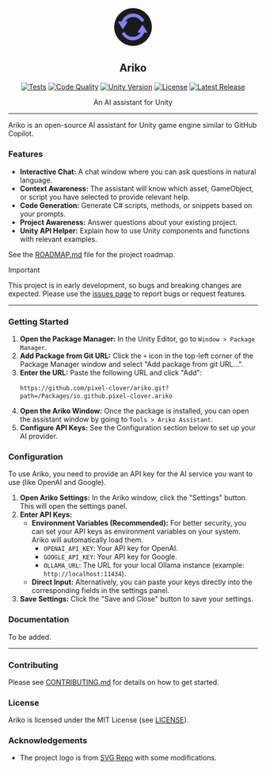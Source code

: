 <div align="center">
  <picture>
    <img alt="Ariko Logo" src="logo.svg" height="15%" width="15%">
  </picture>
<br>

<h2>Ariko</h2>

[![Tests](https://img.shields.io/github/actions/workflow/status/pixel-clover/ariko/tests.yml?branch=main&label=tests&style=flat&labelColor=282c34&logo=github)](https://github.com/pixel-clover/ariko/actions/workflows/tests.yml)
[![Code Quality](https://img.shields.io/codefactor/grade/github/pixel-clover/ariko?style=flat&label=code%20quality&labelColor=333333&logo=codefactor&logoColor=white)](https://www.codefactor.io/repository/github/pixel-clover/ariko)
[![Unity Version](https://img.shields.io/badge/unity-2022.3+-green?style=flat&labelColor=282c34&logo=unity)](https://unity.com)
[![License](https://img.shields.io/badge/License-MIT-007ec6?style=flat&labelColor=282c34&logo=open-source-initiative&label=license)](https://github.com/pixel-clover/ariko/blob/main/LICENSE)
[![Latest Release](https://img.shields.io/github/v/release/pixel-clover/ariko?include_prereleases&label=release&style=flat&labelColor=282c34&logo=github)](https://github.com/pixel-clover/ariko/releases/latest)

An AI assistant for Unity

</div>

---

Ariko is an open-source AI assistant for Unity game engine similar to GitHub Copilot.

### Features

* **Interactive Chat:** A chat window where you can ask questions in natural language.
* **Context Awareness:** The assistant will know which asset, GameObject, or script you have selected to provide relevant help.
* **Code Generation:** Generate C# scripts, methods, or snippets based on your prompts.
* **Project Awareness:** Answer questions about your existing project.
* **Unity API Helper:** Explain how to use Unity components and functions with relevant examples.

See the [ROADMAP.md](ROADMAP.md) file for the project roadmap.

> [!IMPORTANT]
> This project is in early development, so bugs and breaking changes are expected.
> Please use the [issues page](https://github.com/pixel-clover/ariko/issues) to report bugs or request features.

---

### Getting Started

1.  **Open the Package Manager:** In the Unity Editor, go to `Window > Package Manager`.
2.  **Add Package from Git URL:** Click the `+` icon in the top-left corner of the Package Manager window and select "Add package from git URL...".
3.  **Enter the URL:** Paste the following URL and click "Add":
    ```
    https://github.com/pixel-clover/ariko.git?path=/Packages/io.github.pixel-clover.ariko
    ```
4.  **Open the Ariko Window:** Once the package is installed, you can open the assistant window by going to `Tools > Ariko Assistant`.
5.  **Configure API Keys:** See the Configuration section below to set up your AI provider.

### Configuration

To use Ariko, you need to provide an API key for the AI service you want to use (like OpenAI and Google).

1.  **Open Ariko Settings:** In the Ariko window, click the "Settings" button. This will open the settings panel.
2.  **Enter API Keys:**
    *   **Environment Variables (Recommended):** For better security, you can set your API keys as environment variables on your system. Ariko will automatically load them.
        *   `OPENAI_API_KEY`: Your API key for OpenAI.
        *   `GOOGLE_API_KEY`: Your API key for Google.
        *   `OLLAMA_URL`: The URL for your local Ollama instance (example: `http://localhost:11434`).
    *   **Direct Input:** Alternatively, you can paste your keys directly into the corresponding fields in the settings panel.
3.  **Save Settings:** Click the "Save and Close" button to save your settings.

### Documentation

To be added.

---

### Contributing

Please see [CONTRIBUTING.md](CONTRIBUTING.md) for details on how to get started.

### License

Ariko is licensed under the MIT License (see [LICENSE](LICENSE)).

### Acknowledgements

- The project logo is from [SVG Repo](https://www.svgrepo.com/svg/125334/reload) with some modifications.
